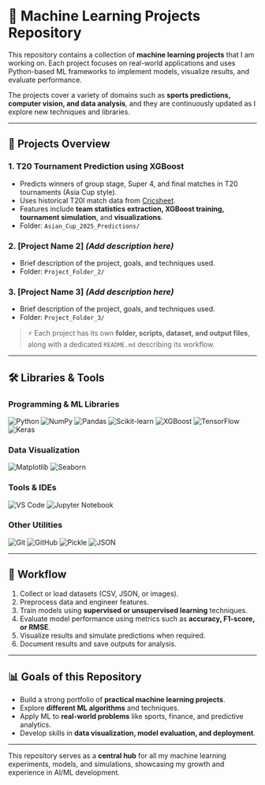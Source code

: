 # 🤖 Machine Learning Projects Repository

This repository contains a collection of **machine learning projects** that I am working on. Each project focuses on real-world applications and uses Python-based ML frameworks to implement models, visualize results, and evaluate performance.  

The projects cover a variety of domains such as **sports predictions, computer vision, and data analysis**, and they are continuously updated as I explore new techniques and libraries.

---

## 📂 Projects Overview

### 1. T20 Tournament Prediction using XGBoost
- Predicts winners of group stage, Super 4, and final matches in T20 tournaments (Asia Cup style).  
- Uses historical T20I match data from [Cricsheet](https://cricsheet.org/).  
- Features include **team statistics extraction, XGBoost training, tournament simulation**, and **visualizations**.  
- Folder: `Asian_Cup_2025_Predictions/`

### 2. [Project Name 2] *(Add description here)*
- Brief description of the project, goals, and techniques used.  
- Folder: `Project_Folder_2/`

### 3. [Project Name 3] *(Add description here)*
- Brief description of the project, goals, and techniques used.  
- Folder: `Project_Folder_3/`

> ⚡ Each project has its own **folder, scripts, dataset, and output files**, along with a dedicated `README.md` describing its workflow.

---

## 🛠️ Libraries & Tools

### Programming & ML Libraries
![Python](https://img.shields.io/badge/Python-3776AB?style=flat&logo=python&logoColor=white)
![NumPy](https://img.shields.io/badge/NumPy-013243?style=flat&logo=numpy&logoColor=white)
![Pandas](https://img.shields.io/badge/Pandas-150458?style=flat&logo=pandas&logoColor=white)
![Scikit-learn](https://img.shields.io/badge/Scikit--Learn-F7931E?style=flat&logo=scikitlearn&logoColor=white)
![XGBoost](https://img.shields.io/badge/XGBoost-FF9900?style=flat&logo=xgboost&logoColor=white)
![TensorFlow](https://img.shields.io/badge/TensorFlow-FF6F00?style=flat&logo=tensorflow&logoColor=white)
![Keras](https://img.shields.io/badge/Keras-D00000?style=flat&logo=keras&logoColor=white)

### Data Visualization
![Matplotlib](https://img.shields.io/badge/Matplotlib-11557C?style=flat&logo=matplotlib&logoColor=white)
![Seaborn](https://img.shields.io/badge/Seaborn-4C72B0?style=flat&logo=seaborn&logoColor=white)

### Tools & IDEs
![VS Code](https://img.shields.io/badge/VSCode-007ACC?style=flat&logo=visual-studio-code&logoColor=white)
![Jupyter Notebook](https://img.shields.io/badge/Jupyter-F37626?style=flat&logo=jupyter&logoColor=white)

### Other Utilities
![Git](https://img.shields.io/badge/Git-F05032?style=flat&logo=git&logoColor=white)
![GitHub](https://img.shields.io/badge/GitHub-181717?style=flat&logo=github&logoColor=white)
![Pickle](https://img.shields.io/badge/Pickle-4B8BBE?style=flat)
![JSON](https://img.shields.io/badge/JSON-000000?style=flat&logo=json&logoColor=white)

---

## 🚀 Workflow

1. Collect or load datasets (CSV, JSON, or images).  
2. Preprocess data and engineer features.  
3. Train models using **supervised or unsupervised learning** techniques.  
4. Evaluate model performance using metrics such as **accuracy, F1-score, or RMSE**.  
5. Visualize results and simulate predictions when required.  
6. Document results and save outputs for analysis.

---

## 📊 Goals of this Repository

- Build a strong portfolio of **practical machine learning projects**.  
- Explore **different ML algorithms** and techniques.  
- Apply ML to **real-world problems** like sports, finance, and predictive analytics.  
- Develop skills in **data visualization, model evaluation, and deployment**.  

---

This repository serves as a **central hub** for all my machine learning experiments, models, and simulations, showcasing my growth and experience in AI/ML development.


